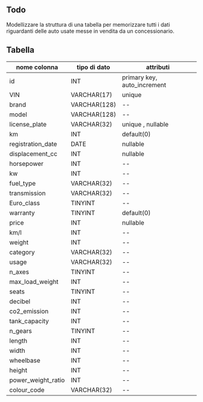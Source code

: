 

## Todo
Modellizzare la struttura di una tabella per memorizzare tutti i dati riguardanti delle auto usate messe in vendita da un concessionario.

## Tabella
| nome colonna | tipo di dato | attributi |
| ---- | ---- | ---- |
| id | INT | primary key, auto_increment |
| VIN | VARCHAR(17) | unique |
| brand | VARCHAR(128) | -- |
| model | VARCHAR(128) | -- |
| license_plate | VARCHAR(32) | unique , nullable |
| km | INT | default(0) |
| registration_date | DATE | nullable |
| displacement_cc | INT | nullable |
| horsepower | INT | -- |
| kw | INT | -- |
| fuel_type | VARCHAR(32) | -- |
| transmission | VARCHAR(32) | -- |
| Euro_class | TINYINT | -- |
| warranty | TINYINT | default(0) |
| price | INT | nullable |
| km/l | INT | -- |
| weight | INT | -- |
| category | VARCHAR(32) | -- |
| usage | VARCHAR(32) | -- |
| n_axes | TINYINT | -- |
| max_load_weight | INT | -- |
| seats | TINYINT | -- |
| decibel | INT | -- |
| co2_emission | INT | -- |
| tank_capacity | INT | -- |
| n_gears | TINYINT | -- |
| length | INT | -- |
| width | INT | -- |
| wheelbase | INT | -- |
| height | INT | -- |
| power_weight_ratio | INT | -- |
| colour_code | VARCHAR(32) | -- |


